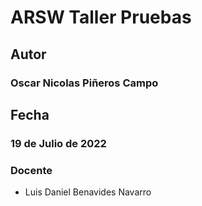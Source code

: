 # ARSW Taller Pruebas

## Autor
### Oscar Nicolas Piñeros Campo

## Fecha

### 19 de Julio de 2022


### Docente

- Luis Daniel Benavides Navarro 
